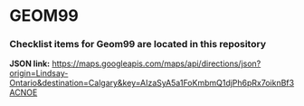 # GEOM99
### Checklist items for Geom99 are located in this repository
**JSON link:** https://maps.googleapis.com/maps/api/directions/json?origin=Lindsay-Ontario&destination=Calgary&key=AIzaSyA5a1FoKmbmQ1djPh6pRx7oiknBf3ACNOE

